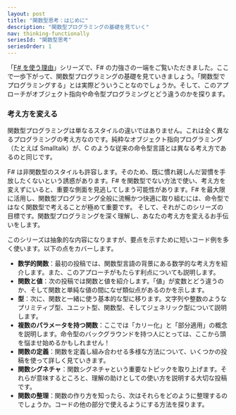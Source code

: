 ```yaml
---
layout: post
title: "関数型思考：はじめに"
description: "関数型プログラミングの基礎を見ていく"
nav: thinking-functionally
seriesId: "関数型思考"
seriesOrder: 1
---
```


「[F# を使う理由](../series/why-use-fsharp.md)」シリーズで、F# の力強さの一端をご覧いただきました。ここで一歩下がって、関数型プログラミングの基礎を見ていきましょう。「関数型でプログラミングする」とは実際どういうことなのでしょうか。そして、このアプローチがオブジェクト指向や命令型プログラミングとどう違うのかを探ります。

### 考え方を変える ###

関数型プログラミングは単なるスタイルの違いではありません。これは全く異なるプログラミングの考え方なのです。純粋なオブジェクト指向プログラミング（たとえば Smalltalk）が、C のような従来の命令型言語とは異なる考え方であるのと同じです。

F# は非関数型のスタイルも許容します。そのため、既に慣れ親しんだ習慣を手放したくないという誘惑があります。F# を関数型でない方法で使い、考え方を変えずにいると、重要な側面を見逃してしまう可能性があります。F# を最大限に活用し、関数型プログラミング全般に流暢かつ快適に取り組むには、命令型ではなく関数型で考えることが極めて重要です。
そして、それがこのシリーズの目標です。関数型プログラミングを深く理解し、あなたの考え方を変えるお手伝いをします。

このシリーズは抽象的な内容になりますが、要点を示すために短いコード例を多く使います。以下の点をカバーします。

* **数学的関数**：最初の投稿では、関数型言語の背景にある数学的な考え方を紹介します。また、このアプローチがもたらす利点についても説明します。
* **関数と値**：次の投稿では関数と値を紹介します。「値」が変数とどう違うのか、そして関数と単純な値の間になぜ類似点があるのかを示します。
* **型**：次に、関数と一緒に使う基本的な型に移ります。文字列や整数のようなプリミティブ型、ユニット型、関数型、そしてジェネリック型について説明します。
* **複数のパラメータを持つ関数**：ここでは「カリー化」と「部分適用」の概念を説明します。命令型のバックグラウンドを持つ人にとっては、ここから頭を悩ませ始めるかもしれません！
* **関数の定義**：関数を定義し組み合わせる多様な方法について、いくつかの投稿を使って詳しく見ていきます。
* **関数シグネチャ**：関数シグネチャという重要なトピックを取り上げます。それらが意味するところと、理解の助けとしての使い方を説明する大切な投稿です。
* **関数の整理**：関数の作り方を知ったら、次はそれらをどのように整理するのでしょうか。コードの他の部分で使えるようにする方法を探ります。
